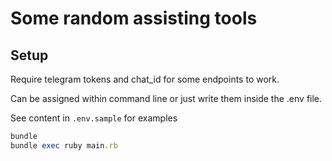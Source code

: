 # Some random assisting tools

## Setup

Require telegram tokens and chat_id for some endpoints to work.

Can be assigned within command line or just write them inside the .env file.

See content in `.env.sample` for examples

```ruby
bundle
bundle exec ruby main.rb
```

